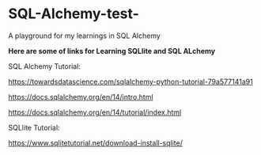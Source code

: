 # SQL-Alchemy-test-
A playground for my learnings in SQL Alchemy

**Here are some of links for Learning SQLlite and SQL ALchemy**

SQL Alchemy Tutorial:

https://towardsdatascience.com/sqlalchemy-python-tutorial-79a577141a91

https://docs.sqlalchemy.org/en/14/intro.html

https://docs.sqlalchemy.org/en/14/tutorial/index.html

SQLlite Tutorial:

https://www.sqlitetutorial.net/download-install-sqlite/

